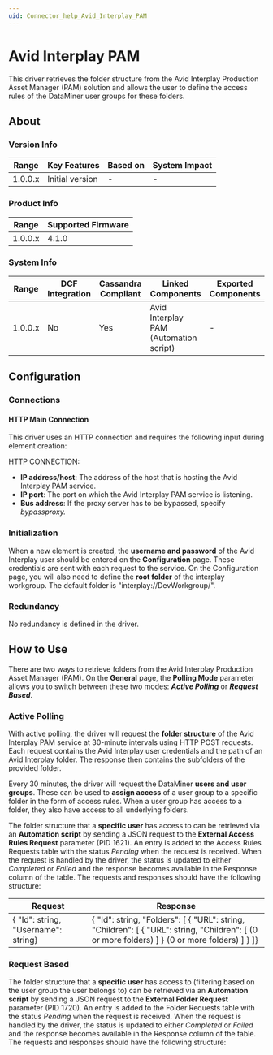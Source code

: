 ```yaml
---
uid: Connector_help_Avid_Interplay_PAM
---
```


# Avid Interplay PAM

This driver retrieves the folder structure from the Avid Interplay Production Asset Manager (PAM) solution and allows the user to define the access rules of the DataMiner user groups for these folders.

## About

### Version Info

| **Range** | **Key Features** | **Based on** | **System Impact** |
|-----------|------------------|--------------|-------------------|
| 1.0.0.x   | Initial version  | \-           | \-                |

### Product Info

| **Range** | **Supported Firmware** |
|-----------|------------------------|
| 1.0.0.x   | 4.1.0                  |

### System Info

| **Range** | **DCF Integration** | **Cassandra Compliant** | **Linked Components**                  | **Exported Components** |
|-----------|---------------------|-------------------------|----------------------------------------|-------------------------|
| 1.0.0.x   | No                  | Yes                     | Avid Interplay PAM (Automation script) | \-                      |

## Configuration

### Connections

#### HTTP Main Connection

This driver uses an HTTP connection and requires the following input during element creation:

HTTP CONNECTION:

- **IP address/host**: The address of the host that is hosting the Avid Interplay PAM service.
- **IP port**: The port on which the Avid Interplay PAM service is listening.
- **Bus address**: If the proxy server has to be bypassed, specify *bypassproxy.*

### Initialization

When a new element is created, the **username and password** of the Avid Interplay user should be entered on the **Configuration** page. These credentials are sent with each request to the service. On the Configuration page, you will also need to define the **root folder** of the interplay workgroup. The default folder is "interplay://DevWorkgroup/".

### Redundancy

No redundancy is defined in the driver.

## How to Use

There are two ways to retrieve folders from the Avid Interplay Production Asset Manager (PAM). On the **General** page, the **Polling Mode** parameter allows you to switch between these two modes: ***Active Polling*** or ***Request Based***.

### Active Polling

With active polling, the driver will request the **folder structure** of the Avid Interplay PAM service at 30-minute intervals using HTTP POST requests. Each request contains the Avid Interplay user credentials and the path of an Avid Interplay folder. The response then contains the subfolders of the provided folder.

Every 30 minutes, the driver will request the DataMiner **users and user groups**. These can be used to **assign access** of a user group to a specific folder in the form of access rules. When a user group has access to a folder, they also have access to all underlying folders.

The folder structure that a **specific user** has access to can be retrieved via an **Automation script** by sending a JSON request to the **External Access Rules Request** parameter (PID 1621). An entry is added to the Access Rules Requests table with the status *Pending* when the request is received. When the request is handled by the driver, the status is updated to either *Completed* or *Failed* and the response becomes available in the Response column of the table. The requests and responses should have the following structure:

| **Request**                         | **Response**                                                                                                                                        |
|-------------------------------------|-----------------------------------------------------------------------------------------------------------------------------------------------------|
| { "Id": string, "Username": string} | { "Id": string, "Folders": \[ { "URL": string, "Children": \[ { "URL": string, "Children": \[ (0 or more folders) \] } (0 or more folders) \] } \]} |

### Request Based

The folder structure that a **specific user** has access to (filtering based on the user group the user belongs to) can be retrieved via an **Automation script** by sending a JSON request to the **External Folder Request** parameter (PID 1720). An entry is added to the Folder Requests table with the status *Pending* when the request is received. When the request is handled by the driver, the status is updated to either *Completed* or *Failed* and the response becomes available in the Response column of the table. The requests and responses should have the following structure:

